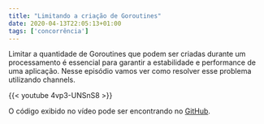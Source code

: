 ```yaml
---
title: "Limitando a criação de Goroutines"
date: 2020-04-13T22:05:13+01:00
tags: ['concorrência']
---
```

Limitar a quantidade de Goroutines que podem ser criadas durante um processamento é essencial para garantir a estabilidade e performance de uma aplicação. Nesse episódio vamos ver como resolver esse problema utilizando channels.

{{< youtube 4vp3-UNSnS8 >}}

O código exibido no vídeo pode ser encontrando no [GitHub](https://github.com/gophertips/code/tree/master/goroutine-limit).